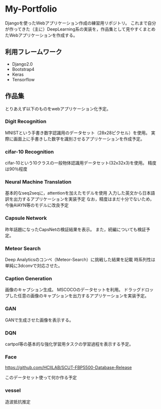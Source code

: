 # My-Portfolio
Djangoを使ったWebアプリケーション作成の練習用リポジトリ。
これまで自分が作ってきた（主に）DeepLearning系の実装を，作品集として見やすくまとめたWebアプリケーションを作成する。


## 利用フレームワーク
- Django2.0
- Bootstrap4
- Keras
- Tensorflow

## 作品集
とりあえず以下のものをwebアプリケーション化予定。

### Digit Recognition
MNISTという手書き数字認識用のデータセット（28x28ピクセル）を使用。
実際に画面上に手書きした数字を識別させるアプリケーションを作成予定。

### cifar-10 Recognition
cifar-10という10クラスの一般物体認識用データセット(32x32x3)を使用。
精度は90％程度

### Neural Machine Translation
基本的なseq2seqに，attentionを加えたモデルを使用
入力した英文から日本語訳を出力するアプリケーションを実装予定
なお，精度はまだ十分でないため，今後AIAYN等のモデルに改良予定

### Capsule Network
昨年話題になったCapsNetの検証結果を表示。
また，続編についても検証予定。

### Meteor Search
Deep Analyticsのコンペ（Meteor-Search）に挑戦した結果を記載
時系列性は単純に3dconvで対応させた。

### Caption Generation
画像のキャプション生成。
MSCOCOのデータセットを利用。
ドラッグドロップした任意の画像のキャプションを出力するアプリケーションを実装予定。

### GAN
GANで生成させた画像を表示する。

### DQN
cartpol等の基本的な強化学習用タスクの学習過程を表示する予定。

### Face
https://github.com/HCIILAB/SCUT-FBP5500-Database-Release

このデータセット使って何か作る予定

### vessel
造波抵抗推定
